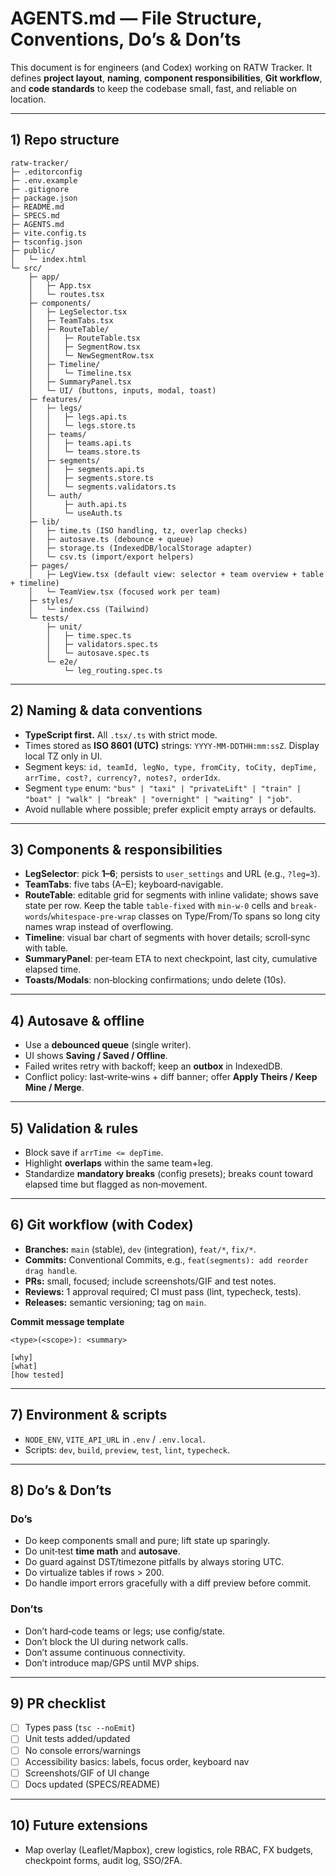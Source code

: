 # AGENTS.md — File Structure, Conventions, Do’s & Don’ts

This document is for engineers (and Codex) working on RATW Tracker. It defines **project layout**, **naming**, **component responsibilities**, **Git workflow**, and **code standards** to keep the codebase small, fast, and reliable on location.

---

## 1) Repo structure

```
ratw-tracker/
├─ .editorconfig
├─ .env.example
├─ .gitignore
├─ package.json
├─ README.md
├─ SPECS.md
├─ AGENTS.md
├─ vite.config.ts
├─ tsconfig.json
├─ public/
│   └─ index.html
└─ src/
    ├─ app/
    │   ├─ App.tsx
    │   └─ routes.tsx
    ├─ components/
    │   ├─ LegSelector.tsx
    │   ├─ TeamTabs.tsx
    │   ├─ RouteTable/
    │   │   ├─ RouteTable.tsx
    │   │   ├─ SegmentRow.tsx
    │   │   └─ NewSegmentRow.tsx
    │   ├─ Timeline/
    │   │   └─ Timeline.tsx
    │   ├─ SummaryPanel.tsx
    │   └─ UI/ (buttons, inputs, modal, toast)
    ├─ features/
    │   ├─ legs/
    │   │   ├─ legs.api.ts
    │   │   └─ legs.store.ts
    │   ├─ teams/
    │   │   ├─ teams.api.ts
    │   │   └─ teams.store.ts
    │   ├─ segments/
    │   │   ├─ segments.api.ts
    │   │   ├─ segments.store.ts
    │   │   └─ segments.validators.ts
    │   └─ auth/
    │       ├─ auth.api.ts
    │       └─ useAuth.ts
    ├─ lib/
    │   ├─ time.ts (ISO handling, tz, overlap checks)
    │   ├─ autosave.ts (debounce + queue)
    │   ├─ storage.ts (IndexedDB/localStorage adapter)
    │   └─ csv.ts (import/export helpers)
    ├─ pages/
    │   ├─ LegView.tsx (default view: selector + team overview + table + timeline)
    │   └─ TeamView.tsx (focused work per team)
    ├─ styles/
    │   └─ index.css (Tailwind)
    └─ tests/
        ├─ unit/
        │   ├─ time.spec.ts
        │   ├─ validators.spec.ts
        │   └─ autosave.spec.ts
        └─ e2e/
            └─ leg_routing.spec.ts
```

---

## 2) Naming & data conventions

* **TypeScript first.** All `.tsx/.ts` with strict mode.
* Times stored as **ISO 8601 (UTC)** strings: `YYYY-MM-DDTHH:mm:ssZ`. Display local TZ only in UI.
* Segment keys: `id, teamId, legNo, type, fromCity, toCity, depTime, arrTime, cost?, currency?, notes?, orderIdx`.
* Segment `type` enum: `"bus" | "taxi" | "privateLift" | "train" | "boat" | "walk" | "break" | "overnight" | "waiting" | "job"`.
* Avoid nullable where possible; prefer explicit empty arrays or defaults.

---

## 3) Components & responsibilities

* **LegSelector**: pick **1–6**; persists to `user_settings` and URL (e.g., `?leg=3`).
* **TeamTabs**: five tabs (A–E); keyboard‑navigable.
* **RouteTable**: editable grid for segments with inline validate; shows save state per row. Keep the table `table-fixed` with `min-w-0` cells and `break-words`/`whitespace-pre-wrap` classes on Type/From/To spans so long city names wrap instead of overflowing.
* **Timeline**: visual bar chart of segments with hover details; scroll‑sync with table.
* **SummaryPanel**: per‑team ETA to next checkpoint, last city, cumulative elapsed time.
* **Toasts/Modals**: non‑blocking confirmations; undo delete (10s).

---

## 4) Autosave & offline

* Use a **debounced queue** (single writer).
* UI shows **Saving / Saved / Offline**.
* Failed writes retry with backoff; keep an **outbox** in IndexedDB.
* Conflict policy: last‑write‑wins + diff banner; offer **Apply Theirs / Keep Mine / Merge**.

---

## 5) Validation & rules

* Block save if `arrTime <= depTime`.
* Highlight **overlaps** within the same team+leg.
* Standardize **mandatory breaks** (config presets); breaks count toward elapsed time but flagged as non‑movement.

---

## 6) Git workflow (with Codex)

* **Branches:** `main` (stable), `dev` (integration), `feat/*`, `fix/*`.
* **Commits:** Conventional Commits, e.g., `feat(segments): add reorder drag handle`.
* **PRs:** small, focused; include screenshots/GIF and test notes.
* **Reviews:** 1 approval required; CI must pass (lint, typecheck, tests).
* **Releases:** semantic versioning; tag on `main`.

**Commit message template**

```
<type>(<scope>): <summary>

[why]
[what]
[how tested]
```

---

## 7) Environment & scripts

* `NODE_ENV`, `VITE_API_URL` in `.env` / `.env.local`.
* Scripts: `dev`, `build`, `preview`, `test`, `lint`, `typecheck`.

---

## 8) Do’s & Don’ts

### Do’s

* Do keep components small and pure; lift state up sparingly.
* Do unit‑test **time math** and **autosave**.
* Do guard against DST/timezone pitfalls by always storing UTC.
* Do virtualize tables if rows > 200.
* Do handle import errors gracefully with a diff preview before commit.

### Don’ts

* Don’t hard‑code teams or legs; use config/state.
* Don’t block the UI during network calls.
* Don’t assume continuous connectivity.
* Don’t introduce map/GPS until MVP ships.

---

## 9) PR checklist

* [ ] Types pass (`tsc --noEmit`)
* [ ] Unit tests added/updated
* [ ] No console errors/warnings
* [ ] Accessibility basics: labels, focus order, keyboard nav
* [ ] Screenshots/GIF of UI change
* [ ] Docs updated (SPECS/README)

---

## 10) Future extensions

* Map overlay (Leaflet/Mapbox), crew logistics, role RBAC, FX budgets, checkpoint forms, audit log, SSO/2FA.
